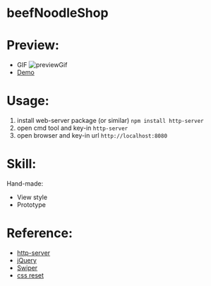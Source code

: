 # beefNoodleShop

Preview:
====================
- GIF ![previewGif](https://raw.githubusercontent.com/rosethorn999/beefNoodleShop/master/previewDesktop.gif)
- [Demo](https://rosethorn999.github.io/projects/beefNoodleShop/index.html)

Usage:
====================

1. install web-server package (or similar) ```npm install http-server```
2. open cmd tool and key-in ```http-server```
3. open browser and key-in url ```http://localhost:8080```

Skill:
====================
Hand-made:

- View style
- Prototype


Reference:
====================
- [http-server](https://www.npmjs.com/package/http-server)
- [jQuery](https://github.com/jquery/jquery)
- [Swiper](https://github.com/nolimits4web/swiper/)
- [css reset](http://meyerweb.com/eric/tools/css/reset/)
